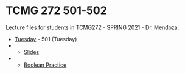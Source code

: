 # TCMG 272 501-502

Lecture files for students in TCMG272 - SPRING 2021 - Dr. Mendoza.
+ [Tuesday](https://github.com/paulageronimo/tcmg272/week08/tuesday-08.py) - 501 (Tuesday)
+ + [Slides]()
+ + [Boolean Practice](https://docs.google.com/spreadsheets/d/1YjA-vUUeW9ty79tzzPeikQi0X89DERhA2uyNOh-aEWU/edit#gid=0)
